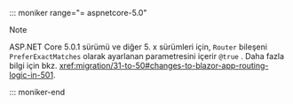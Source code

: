::: moniker range="= aspnetcore-5.0"

> [!NOTE]
> ASP.NET Core 5.0.1 sürümü ve diğer 5. x sürümleri için, `Router` bileşeni `PreferExactMatches` olarak ayarlanan parametresini içerir `@true` . Daha fazla bilgi için bkz. <xref:migration/31-to-50#changes-to-blazor-app-routing-logic-in-501>.

::: moniker-end

